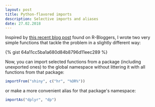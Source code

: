 ```yaml
---
layout: post
title: Python-flavored imports
description: Selective imports and aliases
date: 27.02.2018
---
```


Inspired by [this recent blog post](https://trinkerrstuff.wordpress.com/2018/02/22/minimal-explicit-python-style-package-loading-for-r/) found on R-Bloggers, I wrote two very simple functions that tackle the problem in a slightly different way:

{% gist 64a11cc5ba1a680d84b8796d11eec289 %}

Now, you can import selected functions from a package (including unexported ones) to the global namespace without littering it with all functions from that package:

~~~ R
importFrom("shiny", c("hr", "%OR%"))
~~~

or make a more convenient alias for that package's namespace:

~~~ R
importAs("dplyr", "dp")
~~~

